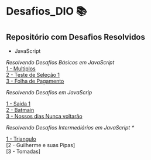 # Desafios_DIO 📚
## Repositório com Desafios Resolvidos
* JavaScript <br>

_Resolvendo Desafios Básicos em JavaScript <br>_
[1 - Multiplos](https://github.com/ByancaMCES/Desafios_DIO/blob/main/Multiplos.js)<br>
[2 - Teste de Seleção 1](https://github.com/ByancaMCES/Desafios_DIO/blob/main/teste_de_selecao.js)<br>
[3 - Folha de Pagamento](https://github.com/ByancaMCES/Desafios_DIO/blob/main/Folha_de_pagamento.js) <br>

_Resolvendo Desafios em JavaScrip_ <br>

[1 - Saida 1](https://github.com/ByancaMCES/Desafios_DIO/blob/main/saida_1.js) <br>
[2 - Batmain](https://github.com/ByancaMCES/Desafios_DIO/blob/main/batmain.js) <br>
[3 - Nossos dias Nunca voltarão](https://github.com/ByancaMCES/Desafios_DIO/blob/main/nossos_dias_nunca.js) <br>

_Resolvendo Desafios Intermediários em JavaScript *_ <br>

[1 - Triangulo](https://github.com/ByancaMCES/Desafios_DIO/blob/main/Triangulo.js) <br>
[2 - Guilherme e suas Pipas] <br>
[3 - Tomadas] <br>

